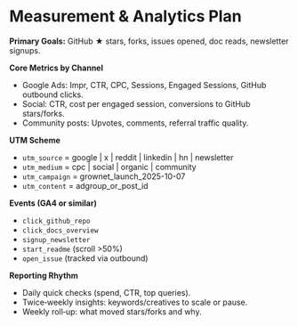 # Measurement & Analytics Plan

**Primary Goals:** GitHub ★ stars, forks, issues opened, doc reads, newsletter signups.

**Core Metrics by Channel**
- Google Ads: Impr, CTR, CPC, Sessions, Engaged Sessions, GitHub outbound clicks.
- Social: CTR, cost per engaged session, conversions to GitHub stars/forks.
- Community posts: Upvotes, comments, referral traffic quality.

**UTM Scheme**
- `utm_source` = google | x | reddit | linkedin | hn | newsletter
- `utm_medium` = cpc | social | organic | community
- `utm_campaign` = grownet_launch_2025-10-07
- `utm_content` = adgroup_or_post_id

**Events (GA4 or similar)**
- `click_github_repo`
- `click_docs_overview`
- `signup_newsletter`
- `start_readme` (scroll >50%)
- `open_issue` (tracked via outbound)

**Reporting Rhythm**
- Daily quick checks (spend, CTR, top queries).
- Twice‑weekly insights: keywords/creatives to scale or pause.
- Weekly roll‑up: what moved stars/forks and why.
